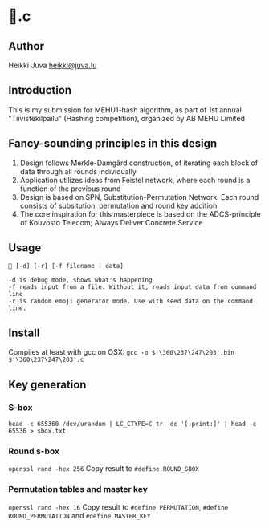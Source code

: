 # 🧃.c

## Author
Heikki Juva
heikki@juva.lu

## Introduction
This is my submission for MEHU1-hash algorithm, as part of 1st annual "Tiivistekilpailu" (Hashing competition), organized by AB MEHU Limited

## Fancy-sounding principles in this design
1. Design follows Merkle-Damgård construction, of iterating each block of data through all rounds individually
2. Application utilizes ideas from Feistel network, where each round is a function of the previous round
3. Design is based on SPN, Substitution-Permutation Network. Each round consists of subsitution, permutation and round key addition
4. The core inspiration for this masterpiece is based on the ADCS-principle of Kouvosto Telecom; Always Deliver Concrete Service

## Usage
```
🧃 [-d] [-r] [-f filename | data]

-d is debug mode, shows what's happening
-f reads input from a file. Without it, reads input data from command line
-r is random emoji generator mode. Use with seed data on the command line.
```

## Install
Compiles at least with gcc on OSX: `gcc -o $'\360\237\247\203'.bin $'\360\237\247\203'.c`

## Key generation

### S-box
`head -c 655360 /dev/urandom | LC_CTYPE=C tr -dc '[:print:]' | head -c 65536 > sbox.txt`

### Round s-box
`openssl rand -hex 256`
Copy result to `#define ROUND_SBOX`

### Permutation tables and master key
`openssl rand -hex 16`
Copy result to `#define PERMUTATION`, `#define ROUND_PERMUTATION` and `#define MASTER_KEY`